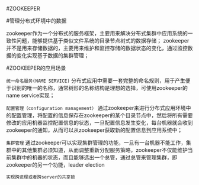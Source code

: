 #ZOOKEEPER

#管理分布式环境中的数据

zookeeper作为一个分布式的服务框架，主要用来解决分布式集群中应用系统的一致性问题，能够提供基于类似文件系统的目录节点树式的数据存储；
zookeeper并不是用来存储数据的，主要用来维护和监控存储的数据状态的变化，通过监控数据的变化实现基于数据的集群管理；

#ZOOKEEPER的应用场景

`统一命名服务(NAME SERVICE)`
分布式应用中需要一套完整的命名规则，用于产生便于识别的唯一的名称，通常树形的名称结构是理想的选择，可使用zookeeper的name service实现；

`配置管理（configuration management）`
通过zookeeper来进行分布式应用环境中的配置管理，将配置的信息保存在zookeeper的某个目录节点中，然后将所有需要修改的应用机器监控配置信息的状态，一旦配置信息发生变化，每台机器就会收到zookeeper的通知，从而可以从zookeeper获取新的配置信息到应用系统中；

`集群管理`
通过zookeeper可以实现集群管理的功能，一旦有一台机器不能工作，集群中的其他集群必须知道，从而调整重新分配服务策略，zookeeper不仅能维护当前集群中的机器的状态，而且能够选出一个总管，通过总管来管理集群，即zookeeper的另一个功能，leader election 

`实现跨进程或者跨server的共享锁`


